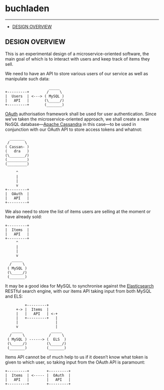 # buchladen

---

- [DESIGN OVERVIEW](#design-overview)

## DESIGN OVERVIEW

This is an experimental design of a microservice-oriented software, the
main goal of which is to interact with users and keep track of items
they sell.

We need to have an API to store various users of our service as well as
manipulate such data:

```
                    _____
+---------+        /     \
|  Users  | <---> ( MySQL )
|   API   |       (\_____/)
+---------+       (_______)
```

[OAuth](https://www.rfc-editor.org/rfc/rfc6749) authorisation framework
shall be used for user authentication. Since we’ve taken the
microservice-oriented approach, we shall create a new NoSQL
database—[Apache Cassandra](https://cassandra.apache.org) in this
case—to be used in conjunction with our OAuth API to store access tokens
and whatnot:

```
  _______
 /       \
( Cassan- )
(   dra   )
(\_______/)
(_________)
(_________)

     ^
     |
     |
     v
+---------+
|  OAuth  |
|   API   |
+---------+
```

We also need to store the list of items users are selling at the moment
or have already sold:

```
+---------+
|  Items  |
|   API   |
+---------+
     ^
     |
     |
     v
   _____
  /     \
 ( MySQL )
 (\_____/)
 (_______)
```

It may be a good idea for MySQL to synchronise against the
[Elasticsearch](https://www.elastic.co/elasticsearch) RESTful search
engine, with our items API taking input from both MySQL and ELS:

```
         +---------+
     +-> |  Items  |
     |   |   API   | <-+
     |   +---------+   |
     |                 |
     v                 |
   _____             _____
  /     \           /     \
 ( MySQL ) ------> (  ELS  )
 (\_____/)         (\_____/)
 (_______)         (_______)
```

Items API cannot be of much help to us if it doesn’t know what token is
given to which user, so taking input from the OAuth API is paramount:

```
+---------+        +---------+
|  Items  | <----- |  OAuth  |
|   API   |        |   API   |
+---------+        +---------+
```
